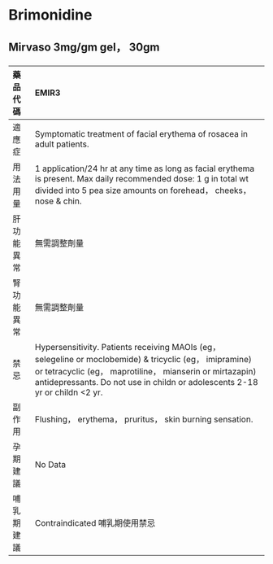 # Brimonidine

## Mirvaso 3mg/gm gel， 30gm

##### 

| 藥品代碼   | EMIR3                                                                                                                                                                                                                                               |
|:-----------|:----------------------------------------------------------------------------------------------------------------------------------------------------------------------------------------------------------------------------------------------------|
| 適應症     | Symptomatic treatment of facial erythema of rosacea in adult patients.                                                                                                                                                                              |
| 用法用量   | 1 application/24 hr at any time as long as facial erythema is present. Max daily recommended dose: 1 g in total wt divided into 5 pea size amounts on forehead， cheeks， nose & chin.                                                              |
| 肝功能異常 | 無需調整劑量                                                                                                                                                                                                                                        |
| 腎功能異常 | 無需調整劑量                                                                                                                                                                                                                                        |
| 禁忌       | Hypersensitivity. Patients receiving MAOIs (eg， selegeline or moclobemide) & tricyclic (eg， imipramine) or tetracyclic (eg， maprotiline， mianserin or mirtazapin) antidepressants. Do not use in childn or adolescents 2-18 yr or childn <2 yr. |
| 副作用     | Flushing， erythema， pruritus， skin burning sensation.                                                                                                                                                                                            |
| 孕期建議   | No Data                                                                                                                                                                                                                                             |
| 哺乳期建議 | Contraindicated 哺乳期使用禁忌                                                                                                                                                                                                                      |

